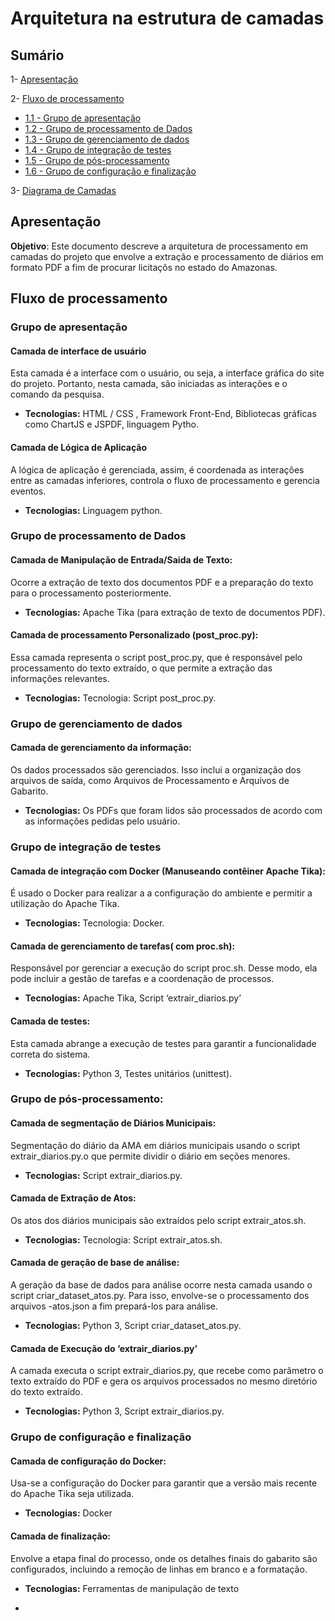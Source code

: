 # Arquitetura na estrutura de camadas

## Sumário
1- [Apresentação](#1--Apresentação)

2- [Fluxo de processamento](#1--Fluxo-processamento)

 *   [1.1 - Grupo de apresentação ](#2.1---Grupo-de-apresentação)
 *   [1.2 - Grupo de processamento de Dados ](#2.2---Grupo-de-processamento-de-Dados)
 *   [1.3 - Grupo de gerenciamento de dados ](#2.3---Grupo-de-gerenciamento-de-dados)
 *   [1.4 - Grupo de integração de testes](#2.4---Grupo-de-integração-de-testes)
 *   [1.5 - Grupo de pós-processamento](#2.5---Grupo-de-pós-processamento)
 *   [1.6 - Grupo de configuração e finalização](#2.6---Grupo-de-configuração-e-finalização)

3- [Diagrama de Camadas ](#3--Diagrama-Camadas)

## Apresentação

**Objetivo**: Este documento descreve a arquitetura de processamento em camadas do projeto que envolve a extração e processamento de diários em formato PDF a fim de procurar licitaçõs no estado do Amazonas.

## Fluxo de processamento

### Grupo de apresentação

#### Camada de interface de usuário
Esta camada é a interface com o usuário, ou seja, a interface gráfica do site do projeto. Portanto, nesta camada, são iniciadas as interações e o comando da pesquisa.

* **Tecnologias:** HTML / CSS , Framework Front-End, Bibliotecas gráficas como ChartJS e JSPDF, linguagem Pytho.

#### Camada de Lógica de Aplicação
A lógica de aplicação é gerenciada, assim, é coordenada as interações entre as camadas inferiores, controla o fluxo de processamento e gerencia eventos.

* **Tecnologias:** Linguagem python.

### Grupo de processamento de Dados

#### Camada de Manipulação de Entrada/Saida de Texto:
Ocorre a extração de texto dos documentos PDF e a preparação do texto para o processamento posteriormente.

* **Tecnologias:** Apache Tika (para extração de texto de documentos PDF).

#### Camada de processamento Personalizado (post_proc.py): 
Essa camada representa o script post_proc.py, que é responsável pelo processamento do texto extraído, o que permite a extração das informações relevantes.

* **Tecnologias:** Tecnologia: Script post_proc.py.

### Grupo de gerenciamento de dados

#### Camada de gerenciamento da informação:
Os dados processados são gerenciados. Isso inclui a organização dos arquivos de saída, como Arquivos de Processamento e Arquivos de Gabarito.

* **Tecnologias:** Os PDFs que foram lidos são processados de acordo com as informações pedidas pelo usuário.

### Grupo de integração de testes

#### Camada de integração com Docker (Manuseando contêiner Apache Tika):
É usado o Docker para realizar a a configuração do ambiente e permitir a utilização do Apache Tika.

* **Tecnologias:** Tecnologia: Docker.

#### Camada de gerenciamento de tarefas( com proc.sh):
Responsável por gerenciar a execução do script proc.sh. Desse modo, ela pode incluir a gestão de tarefas e a coordenação de processos.

* **Tecnologias:** Apache Tika, Script ‘extrair_diarios.py’

#### Camada de testes:
Esta camada abrange a execução de testes para garantir a funcionalidade correta do sistema.

* **Tecnologias:** Python 3, Testes unitários (unittest).

### Grupo de pós-processamento:

#### Camada de segmentação de Diários Municipais:
Segmentação do diário da AMA em diários municipais usando o script extrair_diarios.py.o que permite dividir o diário em seções menores.

* **Tecnologias:** Script extrair_diarios.py.

#### Camada de Extração de Atos:
Os atos dos diários municipais são extraídos pelo script extrair_atos.sh.

* **Tecnologias:** Tecnologia: Script extrair_atos.sh.

#### Camada de geração de base de análise:
A geração da base de dados para análise ocorre nesta camada usando o script criar_dataset_atos.py. Para isso, envolve-se o processamento dos arquivos -atos.json a fim prepará-los para análise.

* **Tecnologias:** Python 3, Script criar_dataset_atos.py.

#### Camada de Execução do ‘extrair_diarios.py’
A camada executa o script extrair_diarios.py, que recebe como parâmetro o texto extraído do PDF e gera os arquivos processados no mesmo diretório do texto extraído.

* **Tecnologias:** Python 3, Script extrair_diarios.py.

### Grupo de configuração e finalização

#### Camada de configuração do Docker:
Usa-se a configuração do Docker para garantir que a versão mais recente do Apache Tika seja utilizada.

* **Tecnologias:** Docker

#### Camada de finalização:
Envolve a etapa final do processo, onde os detalhes finais do gabarito são configurados, incluindo a remoção de linhas em branco e a formatação.

* **Tecnologias:** Ferramentas de manipulação de texto

* 












